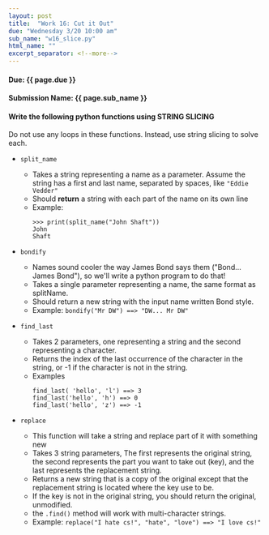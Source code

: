 ```yaml
---
layout: post
title:  "Work 16: Cut it Out"
due: "Wednesday 3/20 10:00 am"
sub_name: "w16_slice.py"
html_name: ""
excerpt_separator: <!--more-->
---
```


#### Due: {{ page.due }}
#### Submission Name: {{ page.sub_name }}

#### Write the following python functions using STRING SLICING
Do not use any loops in these functions. Instead, use string slicing to solve each.
* `split_name`
  * Takes a string representing a name as a parameter. Assume the string has a first and last name, separated by spaces, like `"Eddie Vedder"`
  * Should __return__ a string with each part of the name on its own line
  * Example:
    ```
    >>> print(split_name("John Shaft"))
    John
    Shaft
    ```
* `bondify`
  * Names sound cooler the way James Bond says them ("Bond... James Bond"), so we'll write a python program to do that!
  * Takes a single parameter representing a name, the same format as splitName.
  * Should return a new string with the input name written Bond style.
  * Example: `bondify("Mr DW") ==> "DW... Mr DW"`

* `find_last`
  * Takes 2 parameters, one representing a string and the second representing a character.
  * Returns the index of the last occurrence of the character in the string, or -1 if the character is not in the string.
  * Examples
    ```
    find_last( 'hello', 'l') ==> 3
    find_last('hello', 'h') ==> 0
    find_last('hello', 'z') ==> -1
    ```

* `replace`
  * This function will take a string and replace part of it with something new
  * Takes 3 string parameters, The first represents the original string, the second represents the part you want to take out (key), and the last represents the replacement string.
  * Returns a new string that is a copy of the original except that the replacement string is located where the key use to be.
  * If the key is not in the original string, you should return the original, unmodified.
  * the `.find()` method will work with multi-character strings.
  * Example: `replace("I hate cs!", "hate", "love") ==> "I love cs!"`
